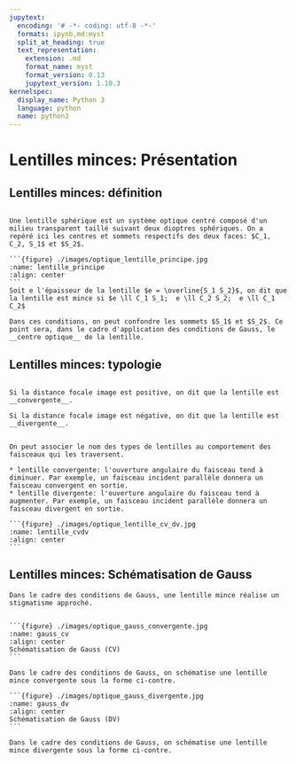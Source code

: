 ```yaml
---
jupytext:
  encoding: '# -*- coding: utf-8 -*-'
  formats: ipynb,md:myst
  split_at_heading: true
  text_representation:
    extension: .md
    format_name: myst
    format_version: 0.13
    jupytext_version: 1.10.3
kernelspec:
  display_name: Python 3
  language: python
  name: python3
---
```


# Lentilles minces: Présentation

## Lentilles minces: définition

````{important} __Définition : Lentille sphérique mince__

Une lentille sphérique est un système optique centré composé d'un milieu transparent taillé suivant deux dioptres sphériques. On a repéré ici les centres et sommets respectifs des deux faces: $C_1, C_2, S_1$ et $S_2$.

```{figure} ./images/optique_lentille_principe.jpg
:name: lentille_principe
:align: center
```
Soit e l'épaisseur de la lentille $e = \overline{S_1 S_2}$, on dit que la lentille est mince si $e \ll C_1 S_1;  e \ll C_2 S_2;  e \ll C_1 C_2$

Dans ces conditions, on peut confondre les sommets $S_1$ et $S_2$. Ce point sera, dans le cadre d'application des conditions de Gauss, le __centre optique__ de la lentille.
````

## Lentilles minces: typologie

````{important} __Définition : Lentilles divergente et convergente__

Si la distance focale image est positive, on dit que la lentille est __convergente__.

Si la distance focale image est négative, on dit que la lentille est __divergente__.
````

````{dropdown} Remarque

On peut associer le nom des types de lentilles au comportement des faisceaux qui les traversent.

* lentille convergente: l'ouverture angulaire du faisceau tend à diminuer. Par exemple, un faisceau incident parallèle donnera un faisceau convergent en sortie.
* lentille divergente: l'ouverture angulaire du faisceau tend à augmenter. Par exemple, un faisceau incident parallèle donnera un faisceau divergent en sortie.

```{figure} ./images/optique_lentille_cv_dv.jpg
:name: lentille_cvdv
:align: center
```
````

## Lentilles minces: Schématisation de Gauss

````{important} Stigmatisme approché
Dans le cadre des conditions de Gauss, une lentille mince réalise un stigmatisme approché.
````

````{important} __Fondamental : Schématisation de Gauss d'une lentille convergente__

```{figure} ./images/optique_gauss_convergente.jpg
:name: gauss_cv
:align: center
Schématisation de Gauss (CV)
```

Dans le cadre des conditions de Gauss, on schématise une lentille mince convergente sous la forme ci-contre.

```{figure} ./images/optique_gauss_divergente.jpg
:name: gauss_dv
:align: center
Schématisation de Gauss (DV)
```

Dans le cadre des conditions de Gauss, on schématise une lentille mince divergente sous la forme ci-contre.
````

